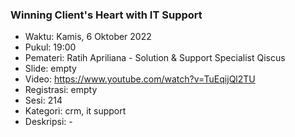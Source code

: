 ### Winning Client's Heart with IT Support

- Waktu: Kamis, 6 Oktober 2022
- Pukul: 19:00
- Pemateri: Ratih Apriliana - Solution & Support Specialist Qiscus
- Slide: empty
- Video: https://www.youtube.com/watch?v=TuEqijQl2TU
- Registrasi: empty
- Sesi: 214
- Kategori: crm, it support
- Deskripsi: -
